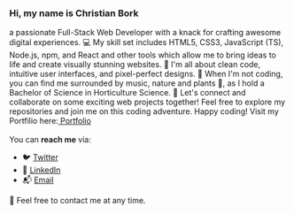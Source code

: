  <h3>Hi, my name is Christian Bork</h3>

a passionate Full-Stack Web Developer with a knack for crafting awesome digital experiences. 💻 My skill set includes HTML5, CSS3, JavaScript (TS), Node.js, npm, and React and other tools which allow me to bring ideas to life and create visually stunning websites. 🚀 I'm all about clean code, intuitive user interfaces, and pixel-perfect designs. 🎨 When I'm not coding, you can find me surrounded by music, nature and plants 🌱, as I hold a Bachelor of Science in Horticulture Science. 🌿 Let's connect and collaborate on some exciting web projects together! Feel free to explore my repositories and join me on this coding adventure. Happy coding! 
Visit my Portfilio here:<a href=https://christianbork.netlify.app> Portfolio</a></li><br> <br>
You can **reach me** via:
  <ul> 
   <li>🐦 <a href=https://twitter.com/Borkkriz>Twitter</a></li>
   <li>💼 <a href=https://www.linkedin.com/in/christian-bork-8a809b243>LinkedIn</a></li>
   <li>📬 <a href=mailto:christianbork.work@gmail.com>Email</a></li>
  </ul>
  
  🧡 Feel free to contact me at any time.

<!---
Borkkris/Borkkris is a ✨ special ✨ repository because its `README.md` (this file) appears on your GitHub profile.
You can click the Preview link to take a look at your changes.
--->

